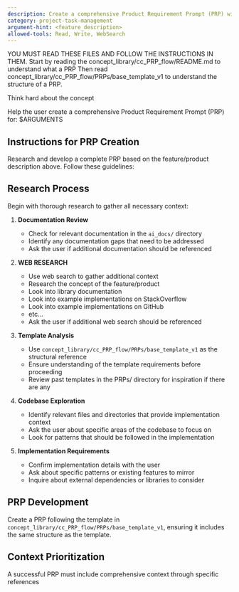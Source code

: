 ```yaml
---
description: Create a comprehensive Product Requirement Prompt (PRP) with research and context gathering
category: project-task-management
argument-hint: <feature_description>
allowed-tools: Read, Write, WebSearch
---
```


YOU MUST READ THESE FILES AND FOLLOW THE INSTRUCTIONS IN THEM.
Start by reading the concept_library/cc_PRP_flow/README.md to understand what a PRP
Then read concept_library/cc_PRP_flow/PRPs/base_template_v1 to understand the structure of a PRP.

Think hard about the concept

Help the user create a comprehensive Product Requirement Prompt (PRP) for: $ARGUMENTS

## Instructions for PRP Creation

Research and develop a complete PRP based on the feature/product description above. Follow these guidelines:

## Research Process

Begin with thorough research to gather all necessary context:

1. **Documentation Review**
   - Check for relevant documentation in the `ai_docs/` directory
   - Identify any documentation gaps that need to be addressed
   - Ask the user if additional documentation should be referenced

2. **WEB RESEARCH**
   - Use web search to gather additional context
   - Research the concept of the feature/product
   - Look into library documentation
   - Look into example implementations on StackOverflow
   - Look into example implementations on GitHub
   - etc...
   - Ask the user if additional web search should be referenced

3. **Template Analysis**
   - Use `concept_library/cc_PRP_flow/PRPs/base_template_v1` as the structural reference
   - Ensure understanding of the template requirements before proceeding
   - Review past templates in the PRPs/ directory for inspiration if there are any

4. **Codebase Exploration**
   - Identify relevant files and directories that provide implementation context
   - Ask the user about specific areas of the codebase to focus on
   - Look for patterns that should be followed in the implementation

5. **Implementation Requirements**
   - Confirm implementation details with the user
   - Ask about specific patterns or existing features to mirror
   - Inquire about external dependencies or libraries to consider

## PRP Development

Create a PRP following the template in `concept_library/cc_PRP_flow/PRPs/base_template_v1`, ensuring it includes the same structure as the template.

## Context Prioritization

A successful PRP must include comprehensive context through specific references